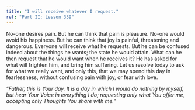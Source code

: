 ```yaml
---
title: "I will receive whatever I request."
ref: "Part II: Lesson 339"
---
```


No-one desires pain. But he can think that pain is pleasure. No-one
would avoid his happiness. But he can think that joy is painful,
threatening and dangerous. Everyone will receive what he requests. But
he can be confused indeed about the things he wants; the state he would
attain. What can he then request that he would want when he receives it?
He has asked for what will frighten him, and bring him suffering. Let us
resolve today to ask for what we really want, and only this, that we may
spend this day in fearlessness, without confusing pain with joy, or fear
with love.

*“Father, this is Your day. It is a day in which I would do nothing by
myself, but hear Your Voice in everything I do; requesting only what You
offer me, accepting only Thoughts You share with me.”*

